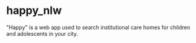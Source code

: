 # happy_nlw
"Happy" is a web app used to search institutional care homes for children and adolescents in your city.
